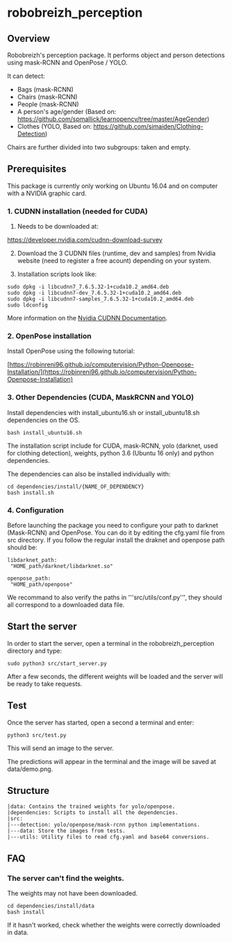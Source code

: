 # robobreizh_perception

## Overview

Robobreizh's perception package. It performs object and person detections using mask-RCNN and OpenPose / YOLO.

It can detect:

* Bags (mask-RCNN)
* Chairs (mask-RCNN)
* People (mask-RCNN)
* A person's age/gender (Based on: https://github.com/spmallick/learnopencv/tree/master/AgeGender)
* Clothes (YOLO, Based on: https://github.com/simaiden/Clothing-Detection)

Chairs are further divided into two subgroups: taken and empty. 

## Prerequisites

This package is currently only working on Ubuntu 16.04 and on computer with a NVIDIA graphic card.

### 1. CUDNN installation (needed for CUDA)

1. Needs to be downloaded at: 

https://developer.nvidia.com/cudnn-download-survey

2. Download the 3 CUDNN files (runtime, dev and samples) from Nvidia website (need to register a free acount) depending on your system.

3. Installation scripts look like:

```buildoutcfg
sudo dpkg -i libcudnn7_7.6.5.32-1+cuda10.2_amd64.deb
sudo dpkg -i libcudnn7-dev_7.6.5.32-1+cuda10.2_amd64.deb
sudo dpkg -i libcudnn7-samples_7.6.5.32-1+cuda10.2_amd64.deb
sudo ldconfig
```

More information on the [Nvidia CUDNN Documentation](https://docs.nvidia.com/deeplearning/cudnn/install-guide/index.html).

### 2. OpenPose installation

Install OpenPose using the following tutorial:

[https://robinreni96.github.io/computervision/Python-Openpose-Installation/](https://robinreni96.github.io/computervision/Python-Openpose-Installation)

### 3. Other Dependencies (CUDA, MaskRCNN and YOLO)

Install dependencies with install_ubuntu16.sh or install_ubuntu18.sh dependencies on the OS.

```buildoutcfg
bash install_ubuntu16.sh
```
The installation script include for CUDA, mask-RCNN, yolo (darknet, used for clothing detection), weights, python 3.6 (Ubuntu 16 only) and python dependencies.

The dependencies can also be installed individually with:

```buildoutcfg
cd dependencies/install/{NAME_OF_DEPENDENCY}
bash install.sh
```

### 4. Configuration

Before launching the package you need to configure your path to darknet (Mask-RCNN) and OpenPose. You can do it by editing the cfg.yaml file from src directory. If you follow the regular install the draknet and openpose path should be:

 ```buildoutcfg
libdarknet_path:
  "HOME_path/darknet/libdarknet.so"

openpose_path:
  "HOME_path/openpose"
```

We recommand to also verify the paths in '''src/utils/conf.py''', they should all correspond to a downloaded data file. 

## Start the server

In order to start the server, open a terminal in the robobreizh_perception directory and type:

```buildoutcfg
sudo python3 src/start_server.py
```

After a few seconds, the different weights will be loaded and the server will be ready to take requests.

## Test

Once the server has started, open a second a terminal and enter:

```buildoutcfg
python3 src/test.py
```

This will send an image to the server. 

The predictions will appear in the terminal and the image will be saved at data/demo.png.

## Structure

```buildoutcfg
|data: Contains the trained weights for yolo/openpose.
|dependencies: Scripts to install all the dependencies.
|src:
|---detection: yolo/openpose/mask-rcnn python implementations.
|---data: Store the images from tests.
|---utils: Utility files to read cfg.yaml and base64 conversions.
```

## FAQ

### The server can't find the weights.

The weights may not have been downloaded. 

```buildoutcfg
cd dependencies/install/data
bash install
```

If it hasn't worked, check whether the weights were correctly downloaded in data.
